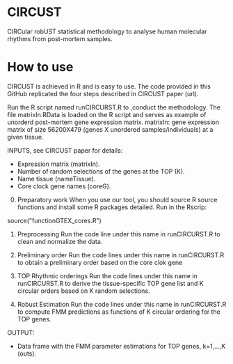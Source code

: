 # CIRCUST
CIRCular robUST statistical methodology to analyse human molecular rhythms from post-mortem samples.

# How to use 
CIRCUST is achieved in R and is easy to use. 
The code provided in this GitHub replicated the four steps described in CIRCUST paper (url).

Run the R script named runCIRCURST.R to ,conduct the methodology.
The file matrixIn.RData is loaded on the R script and serves as example of unorderd post-mortem gene expression matrix.
matrixIn: gene expression matrix of size 56200X479 (genes X unordered samples/individuals) at a given tissue.

INPUTS, see CIRCUST paper for details: 
  - Expression matrix (matrixIn).
  - Number of random selections of the genes at the TOP (K).
  - Name tissue (nameTissue).
  - Core clock gene names (coreG).

0. Preparatory work
When you use our tool, you should source R source functions and install some R packages detailed. Run in the Rscrip:

source("functionGTEX_cores.R")

1. Preprocessing
Run the code line under this name in runCIRCURST.R to clean and normalize the data.

2. Preliminary order
Run the code lines under this name in runCIRCURST.R to obtain a preliminary order based on the core clok gene

3. TOP Rhythmic orderings
Run the code lines under this name in runCIRCURST.R to derive the tissue-specific TOP gene list and K circular orders based on K random selections. 

4. Robust Estimation
Run the code lines under this name in runCIRCURST.R to compute FMM predictions as functions of K circular ordering for the TOP genes. 

OUTPUT:
  - Data frame with the FMM parameter estimations for TOP genes, k=1,...,K (outs).
